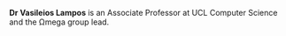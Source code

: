 <strong>Dr Vasileios Lampos</strong> is an Associate Professor at UCL Computer Science and the Ωmega group lead.

<p>
  <a href="https://lampos.net"><i class="fa fa-home fa-lg" title="Personal website"></i></a>
  <span style="margin-right:5px"></span>
  <a href="https://scholar.google.com/citations?user=eXDONDEAAAAJ"><i class="ai ai-google-scholar ai-lg" title="Google Scholar"></i></a>
  <span style="margin-right:5px"></span>
  <a href="https://x.com/lampos"><i class="fab fa-twitter fa-lg" title="Twitter/X"></i></a>
  <span style="margin-right:5px"></span>
  <a href="https://www.linkedin.com/in/lampos/"><i class="fab fa-linkedin fa-lg" title="Linkedin"></i></a>
  <span style="margin-right:5px"></span>
  <a href="https://orcid.org/0000-0001-8555-2063"><i class="ai ai-orcid ai-lg" title="orcid"></i></a>
</p>